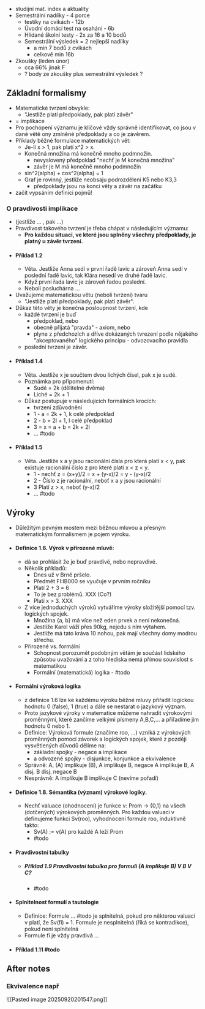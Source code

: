 - studijní mat. index a aktuality
- Semestrální nadílky - 4 porce
	- testíky na cvikách - 12b
	- Úvodní domácí test na osahání - 6b
	- Hlídané školní testy - 2x za 16 a 10 bodů
	- Semestrální výsledek = 2 nejlepší nadílky
		- a min 7 bodů z cvikách
		- celkově min 16b
- Zkoušky (leden únor)
	- cca 66% jinak F
	- ? body ze zkoušky plus semestrální výsledek ?
## Základní formalismy
- Matematické tvrzení obvykle:
	- "Jestliže platí předpoklady, pak platí závěr"
- = implikace
- Pro pochopení významu je klíčové vždy správně identifikovat, co jsou v dané větě ony zmíněné předpoklady a co je závěrem.
- Příklady běžné formulace matematických vět:
	- Je-li x > 1, pak platí x^2 > x.
	- Konečná množina má konečně mnoho podmnožin.
		- nevyslovený předpoklad "nechť je M konečná množina"
		- závěr je M má konečně mnoho podmnožin
	- sin^2(alpha) + cos^2(alpha) = 1
	- Graf je rovinný, jestliže neobsaju podrozdělení K5 nebo K3,3
		- předpoklady jsou na konci věty a závěr na začátku
- začít vypsáním definici pojmů!
### O pravdivosti implikace
- (jestliže ... , pak ...)
- Pravdivost takového tvrzení je třeba chápat v následujícím významu:
	- **Pro každou situaci, ve které jsou splněny všechny předpoklady, je platný u závěr tvrzení.**
- #### Příklad 1.2
	- Věta. Jestliže Anna sedí v první řadě lavic a zároveň Anna sedí v poslední řadě lavic, tak Klára nesedí ve druhé řadě lavic.
	- Když první řada lavic je zároveň řadou poslední.
	- Neboli posluchárna ...
- Uvažujeme matematickou větu (neboli tvrzení) tvaru
	- "Jestliže platí předpoklady, pak platí závěr".
- Důkaz této věty je konečná posloupnost tvrzení, kde
	- každé tvrzení je buď
		- předpoklad, nebo
		- obecně přijatá "pravda" - axiom, nebo
		- plyne z předchozích a dříve dokázaných tvrezení podle nějakého "akceptovaného" logického principu - odvozovacího pravidla
	- poslední tvrzení je závěr.
- #### Příklad 1.4
	- Věta. Jestliže x je součtem dvou lichých čísel, pak x je sudé.
	- Poznámka pro připomenutí:
		- Sudé = 2k (dělitelné dvěma)
		- Liché = 2k + 1
	- Důkaz postupuje v následujících formálních krocích:
		- tvrzení                               zdůvodnění
		- 1 - a = 2k + 1, k celé         předpoklad
		- 2 - b = 2l + 1, l celé           předpoklad
		- 3 = x = a + b = 2k + 2l
		- ... #todo 
- #### Příklad 1.5
	- Věta. Jestliže x a y jsou racionální čísla pro která platí x < y, pak existuje racionální číslo z pro které platí x < z < y.
		- 1 - nechť z = (x+y)/2 = x + (y-x)/2 = y - (y-x)/2
		- 2 - Číslo z je racionální, neboť x a y jsou racionální
		- 3 Platí z > x, neboť (y-x)/2
		- ... #todo 
## Výroky
- Důležitým pevným mostem mezi běžnou mluvou a přesným matematickým formalismem je pojem výroku.
- #### Definice 1.6. Výrok v přirozené mluvě:
	- dá se prohlásit že je buď pravdivé, nebo nepravdivé.
	- Několik příkladů:
		- Dnes už v Brně pršelo.
		- Předmět FI:IB000 se vyučuje v prvním ročníku
		- Platí 2 + 3 = 6
		- To je bez problémů. XXX (Co?)
		- Platí x > 3. XXX
	- Z více jednoduchých výroků vytváříme výroky složitější pomocí tzv. logických spojek.
		- Množina {a, b} má více než eden prvek a není nekonečná.
		- Jestliže Karel váží přes 90kg, nejedu s ním výtahem.
		- Jestliže má tato kráva 10 nohou, pak mají všechny domy modrou střechu.
	- Přirozené vs. formální
		- Schopnost porozumět podobným větám je součást lidského způsobu uvažování a z toho hlediska nemá přímou souvislost s matematikou
		- Formální (matematická) logika - #todo 
- #### Formální výroková logika
	- z definice 1.6 lze ke každému výroku běžné mluvy přiřadit logickou hodnotu 0 (false), 1 (true) a dále se nestarat o jazykový význam.
	- Proto jazykové výroky v matematice můžeme nahradit výrokovými proměnnými, které zančíme velkými písmeny A,B,C,... a přiřadíme jim hodnotu 0 nebo 1.
	- Definice: Výroková formule (značíme roo, ...) vzniká z výrokových proměnných pomocí závorek a logických spojek, které z později vysvětlených důvodů dělíme na:
		- základní spojky - negace a implikace
		- a odvozené spojky - disjunkce, konjunkce a ekvivalence
	- Správně: A, (A) implikuje (B), A implikuje B, negace A implikuje B, A disj. B disj. negace B
	- Nesprávně: A implikuje B implikuje C (nevíme pořadí)
- #### Definice 1.8. Sémantika (význam) výrokové logiky.
	- Nechť valuace (ohodnocení) je funkce v: Prom -> {0,1} na všech (dotčených) výrokových proměnných. Pro každou valuaci v definujeme funkci Sv(roo), vyhodnocení formule roo, induktivně takto:
		- Sv(A) := v(A) pro každé A leží Prom
		- #todo 
- #### Pravdivostní tabulky
	- ##### Příklad 1.9 Pravdivostní tabulka pro formuli (A implikuje B) V B V C?
		- #todo 
- #### Splnitelnost formulí a tautologie
	- Definice: Formule ... #todo je splnitelná, pokud pro některou valuaci v platí, že Sv(fí) = 1. Formule je nesplnitelná (říká se kontradikce), pokud není splnitelná
	- Formule fí je vždy pravdivá ...
- #### Příklad 1.11 #todo 

## After notes
### Ekvivalence např
![[Pasted image 20250920201547.png]]
